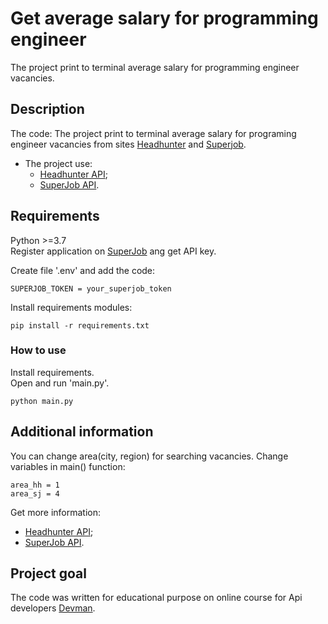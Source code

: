 # Get average salary for programming engineer
The project print to terminal average salary for programming engineer vacancies. 


## Description
The code: 
The project print to terminal average salary for programing engineer vacancies from sites [Headhunter](https://hh.ru) and [Superjob](https://www.superjob.ru/).

* The project use:  
  * [Headhunter API](https://github.com/hhru/api);  
  * [SuperJob API](https://api.superjob.ru/doc/api2-public/).
  

## Requirements
Python >=3.7  
Register application on [SuperJob](https://api.superjob.ru/info/) ang get API key.  

Create file '.env' and add the code:
```
SUPERJOB_TOKEN = your_superjob_token
```

Install requirements modules:
```
pip install -r requirements.txt	
```


### How to use

Install requirements.  
Open and run 'main.py'.
```
python main.py	
```


## Additional information
You can change area(city, region) for searching vacancies.
Change variables in main() function:
```
area_hh = 1
area_sj = 4
```
Get more information:
 * [Headhunter API](https://github.com/hhru/api/blob/master/docs/areas.md);  
 * [SuperJob API](https://api.superjob.ru/#townlist).


## Project goal

The code was written for educational purpose on online course for Api developers [Devman](http://dvmn.org). 

